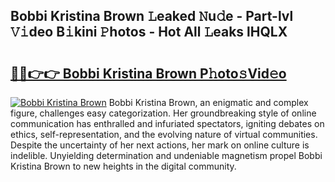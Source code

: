 ## Bobbi Kristina Brown 𝙻eaked 𝙽u𝚍e - Part-lvl 𝚅𝚒deo B𝚒kini 𝙿hotos - Hot All 𝙻eaks lHQLX

# <h2><a href="http://ld1nol.urlbe.top/?page=Bobbi+Kristina+Brown">🔗🔗👉👉 Bobbi Kristina Brown P𝚑oto𝚜Vid𝚎o</a></h2>

[![Bobbi Kristina Brown](https://i.imgur.com/eBuTRDB.gif)](http://ld1nol.urlbe.top/?page=Bobbi+Kristina+Brown)
Bobbi Kristina Brown, an enigmatic and complex figure, challenges easy categorization. Her groundbreaking style of online communication has enthralled and infuriated spectators, igniting debates on ethics, self-representation, and the evolving nature of virtual communities. Despite the uncertainty of her next actions, her mark on online culture is indelible. Unyielding determination and undeniable magnetism propel Bobbi Kristina Brown to new heights in the digital community.
